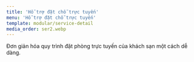 ```yaml
---
title: 'Hỗ trợ đặt chỗ trực tuyến'
menu: 'Hỗ trợ đặt chỗ trực tuyến'
template: modular/service-detail
media_order: ser2.webp
---
```


Đơn giản hóa quy trình đặt phòng trực tuyến của khách sạn một cách dễ dàng.